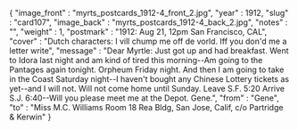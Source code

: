 {
  "image_front" : "myrts_postcards_1912-4_front_2.jpg",
  "year" : 1912,
  "slug" : "card107",
  "image_back" : "myrts_postcards_1912-4_back_2.jpg",
  "notes" : "",
  "weight" : 1,
  "postmark" : "1912: Aug 21, 12pm San Francisco, CAL",
  "cover" : "Dutch characters: I vill chump me off de vorld. Iff you don'd me a letter write",
  "message" : "Dear Myrtle: Just got up and had breakfast. Went to Idora last night and am kind of tired this morning--Am going to the Pantages again tonight. Orpheum Friday night. And then I am going to take in the Coast Saturday night--I haven't bought any Chinese Lottery tickets as yet--and I will not. Will not come home until Sunday. Leave S.F. 5:20 Arrive S.J. 6:40--Will you please meet me at the Depot. Gene.",
  "from" : "Gene",
  "to" : "Miss M.C. Williams Room 18 Rea Bldg, San Jose, Calif, c/o Partridge & Kerwin"
}
